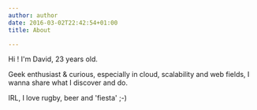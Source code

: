 ```yaml
---
author: author
date: 2016-03-02T22:42:54+01:00
title: About

---
```

Hi ! I'm David, 23 years old.

Geek enthusiast & curious, especially in cloud, scalability and web fields, I wanna share what I discover and do.

IRL, I love rugby, beer and 'fiesta' ;-)
